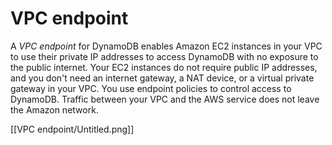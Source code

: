 # VPC endpoint

A *VPC endpoint* for DynamoDB enables Amazon EC2 instances in your VPC to use their private IP addresses to access DynamoDB with no exposure to the public internet. Your EC2 instances do not require public IP addresses, and you don't need an internet gateway, a NAT device, or a virtual private gateway in your VPC. You use endpoint policies to control access to DynamoDB. Traffic between your VPC and the AWS service does not leave the Amazon network.

[[VPC endpoint/Untitled.png]]
